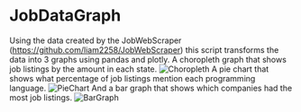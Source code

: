 # JobDataGraph

Using the data created by the JobWebScraper (https://github.com/liam2258/JobWebScraper) this script transforms the data into 3 graphs using pandas and plotly.
A choropleth graph that shows job listings by the amount in each state.
![Choropleth](https://user-images.githubusercontent.com/89388223/209907274-72cdc106-0f4f-4866-9197-23cb533c0206.png)
A pie chart that shows what percentage of job listings mention each programming language.
![PieChart](https://user-images.githubusercontent.com/89388223/209907315-43852d1e-d260-4da2-a7ef-cfbb0ea366d4.png)
And a bar graph that shows which companies had the most job listings.
![BarGraph](https://user-images.githubusercontent.com/89388223/209907320-3655e918-df05-4fa3-aa25-19d44bf3d739.png)
